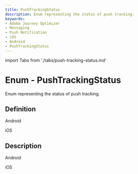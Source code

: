 ```yaml
---
title: PushTrackingStatus
description: Enum representing the status of push tracking.
keywords:
- Adobe Journey Optimizer
- Messaging
- Push Notification
- iOS
- Android
- PushTrackingStatus
---
```


import Tabs from './tabs/push-tracking-status.md'

# Enum - PushTrackingStatus

Enum representing the status of push tracking.

## Definition

<TabsBlock orientation="horizontal" slots="heading, content" repeat="2"/>

Android

<Tabs query="platform=android&function=enum"/>

iOS

<Tabs query="platform=ios&function=enum"/>

## Description

<TabsBlock orientation="horizontal" slots="heading, content" repeat="2"/>

Android

<Tabs query="platform=android&function=string-values"/>

iOS

<Tabs query="platform=ios&function=string-values"/>
